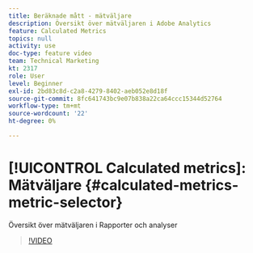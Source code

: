 ```yaml
---
title: Beräknade mått - mätväljare
description: Översikt över mätväljaren i Adobe Analytics
feature: Calculated Metrics
topics: null
activity: use
doc-type: feature video
team: Technical Marketing
kt: 2317
role: User
level: Beginner
exl-id: 2bd83c8d-c2a8-4279-8402-aeb052e8d18f
source-git-commit: 8fc641743bc9e07b838a22ca64ccc15344d52764
workflow-type: tm+mt
source-wordcount: '22'
ht-degree: 0%

---
```


# [!UICONTROL Calculated metrics]: Mätväljare {#calculated-metrics-metric-selector}

Översikt över mätväljaren i Rapporter och analyser

>[!VIDEO](https://video.tv.adobe.com/v/25410/?quality=12&learn=on)
